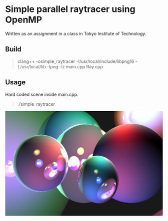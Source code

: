 # Simple parallel raytracer using OpenMP

Written as an assignment in a class in Tokyo Institute of Technology.

## Build
> clang++ -osimple_raytracer -I/usr/local/include/libpng16 -L/usr/local/lib -lpng -lz main.cpp Ray.cpp 

## Usage
Hard coded scene inside main.cpp.
> ./simple_raytracer

![Rendered sample image](render.png)

